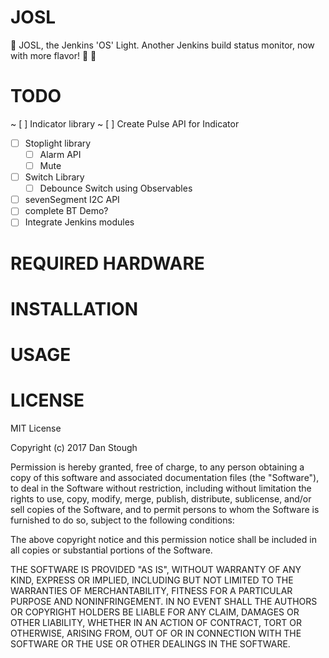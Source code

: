 # JOSL
:rotating_light: JOSL, the Jenkins 'OS' Light. Another Jenkins build status monitor, now with more flavor! :cake: :vertical_traffic_light:

# TODO
~ [ ] Indicator library
    ~ [ ] Create Pulse API for Indicator
* [ ] Stoplight library
    * [ ] Alarm API
    * [ ] Mute
* [ ] Switch Library
    * [ ] Debounce Switch using Observables
* [ ] sevenSegment I2C API
* [ ] complete BT Demo?
* [ ] Integrate Jenkins modules

# REQUIRED HARDWARE

# INSTALLATION

# USAGE

# LICENSE
MIT License

Copyright (c) 2017 Dan Stough

Permission is hereby granted, free of charge, to any person obtaining a copy
of this software and associated documentation files (the "Software"), to deal
in the Software without restriction, including without limitation the rights
to use, copy, modify, merge, publish, distribute, sublicense, and/or sell
copies of the Software, and to permit persons to whom the Software is
furnished to do so, subject to the following conditions:

The above copyright notice and this permission notice shall be included in all
copies or substantial portions of the Software.

THE SOFTWARE IS PROVIDED "AS IS", WITHOUT WARRANTY OF ANY KIND, EXPRESS OR
IMPLIED, INCLUDING BUT NOT LIMITED TO THE WARRANTIES OF MERCHANTABILITY,
FITNESS FOR A PARTICULAR PURPOSE AND NONINFRINGEMENT. IN NO EVENT SHALL THE
AUTHORS OR COPYRIGHT HOLDERS BE LIABLE FOR ANY CLAIM, DAMAGES OR OTHER
LIABILITY, WHETHER IN AN ACTION OF CONTRACT, TORT OR OTHERWISE, ARISING FROM,
OUT OF OR IN CONNECTION WITH THE SOFTWARE OR THE USE OR OTHER DEALINGS IN THE
SOFTWARE.